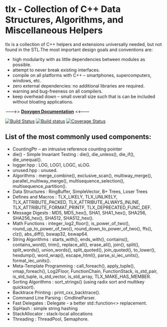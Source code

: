 # tlx - Collection of C++ Data Structures, Algorithms, and Miscellaneous Helpers

tlx is a collection of C++ helpers and extensions universally needed, but not found in the STL.The most important design goals and conventions are:

- high modularity with as little dependencies between modules as possible.
- attempt to never break existing interfaces.
- compile on all platforms with C++ – smartphones, supercomputers, windows, etc.
- zero external dependencies: no additional libraries are required.
- warning and bug-freeness on all compilers.
- keep overhead down – small overall size such that is can be included without bloating applications.

--->> **[Doxygen Documentation](https://tlx.github.io/)** <<---

[![Build Status](https://travis-ci.org/tlx/tlx.svg?branch=master)](https://travis-ci.org/tlx/tlx)
[![Build status](https://ci.appveyor.com/api/projects/status/xxwj7usfjfs3h9id/branch/master?svg=true)](https://ci.appveyor.com/project/bingmann/tlx/branch/master)
[![Coverage Status](https://coveralls.io/repos/github/tlx/tlx/badge.svg)](https://coveralls.io/github/tlx/tlx)

## List of the most commonly used components:

- CountingPtr – an intrusive reference counting pointer
- die() - Simple Invariant Testing : die(), die_unless(), die_if(), die_unequal().
- logger.hpp : LOG, LOG1, LOGC, sLOG.
- unused.hpp : unused.
- Algorithms : merge_combine(), exclusive_scan(), multiway_merge(), parallel_multiway_merge(), multisequence_selection(), multisequence_partition().
- Data Structures : RingBuffer, SimpleVector, B+ Trees, Loser Trees
- Defines and Macros : TLX_LIKELY, TLX_UNLIKELY, TLX_ATTRIBUTE_PACKED, TLX_ATTRIBUTE_ALWAYS_INLINE, TLX_ATTRIBUTE_FORMAT_PRINTF, TLX_DEPRECATED_FUNC_DEF.
- Message Digests : MD5, MD5_hex(), SHA1, SHA1_hex(), SHA256, SHA256_hex(), SHA512, SHA512_hex().
- Math Functions : integer_log2_floor(), is_power_of_two(), round_up_to_power_of_two(), round_down_to_power_of_two(), ffs(), clz(), abs_diff(), bswap32, bswap64.
- String Algorithms : starts_with(), ends_with(), contains(), contains_word(), trim(), replace_all(), erase_all(), join(), split(), split_words(), union_words(), split_quoted(), join_quoted(), to_lower(), hexdump(), word_wrap(), escape_html(), parse_si_iec_units(), format_iec_units().
- Meta-Template Programming : call_foreach(), apply_tuple(), vmap_foreach(), Log2Floor, FunctionChain, FunctionStack, is_std_pair, is_std_tuple, is_std_vector, is_std_array, TLX_MAKE_HAS_MEMBER.
- Sorting Algorithms : sort_strings() (using radix sort and multikey quicksort).
- Backtrace Printing : print_cxx_backtrace().
- Command Line Parsing : CmdlineParser.
- Fast Delegates : Delegate - a better std::function<> replacement.
- SipHash : simple string hashing
- StackAllocator : stack-local allocations
- Threading : ThreadPool, Semaphore.
